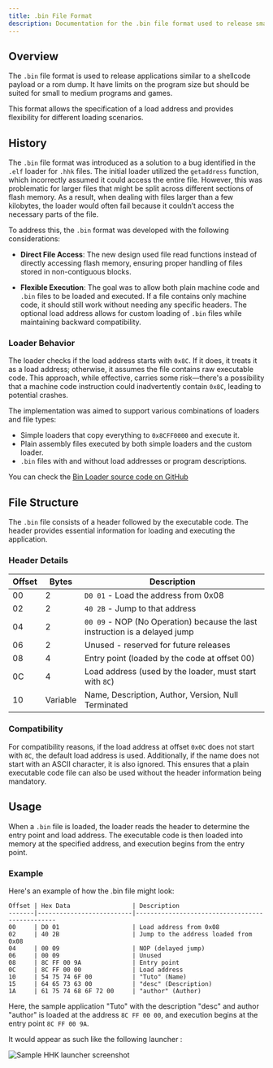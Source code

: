 ```yaml
---
title: .bin File Format
description: Documentation for the .bin file format used to release smaller applications
---
```


## Overview

The `.bin` file format is used to release applications similar to a shellcode payload or a rom dump. It have limits on the program size but should be suited for small to medium programs and games.

This format allows the specification of a load address and provides flexibility for different loading scenarios. 

## History

The `.bin` file format was introduced as a solution to a bug identified in the `.elf` loader for `.hhk` files. The initial loader utilized the `getaddress` function, which incorrectly assumed it could access the entire file. However, this was problematic for larger files that might be split across different sections of flash memory. As a result, when dealing with files larger than a few kilobytes, the loader would often fail because it couldn’t access the necessary parts of the file.

To address this, the `.bin` format was developed with the following considerations:

- **Direct File Access**: The new design used file read functions instead of directly accessing flash memory, ensuring proper handling of files stored in non-contiguous blocks.
  
- **Flexible Execution**: The goal was to allow both plain machine code and `.bin` files to be loaded and executed. If a file contains only machine code, it should still work without needing any specific headers. The optional load address allows for custom loading of `.bin` files while maintaining backward compatibility.

### Loader Behavior

The loader checks if the load address starts with `0x8C`. If it does, it treats it as a load address; otherwise, it assumes the file contains raw executable code. This approach, while effective, carries some risk—there's a possibility that a machine code instruction could inadvertently contain `0x8C`, leading to potential crashes.

The implementation was aimed to support various combinations of loaders and file types:
   - Simple loaders that copy everything to `0x8CFF0000` and execute it.
   - Plain assembly files executed by both simple loaders and the custom loader.
   - `.bin` files with and without load addresses or program descriptions.

You can check the [Bin Loader source code on GitHub](https://github.com/SnailMath/hollyhock-2/blob/master/launcher/bins.cpp#L113)





## File Structure

The `.bin` file consists of a header followed by the executable code. The header provides essential information for loading and executing the application.

### Header Details

| Offset | Bytes | Description                                                                                     |
|--------|-------|-------------------------------------------------------------------------------------------------|
| 00     | 2     | `D0 01` - Load the address from 0x08                                                            |
| 02     | 2     | `40 2B` - Jump to that address                                                                  |
| 04     | 2     | `00 09` - NOP (No Operation) because the last instruction is a delayed jump                     |
| 06     | 2     | Unused   - reserved for future releases                                                                                       |
| 08     | 4     | Entry point (loaded by the code at offset 00)                                                   |
| 0C     | 4     | Load address (used by the loader, must start with `8C`)                                         |
| 10     | Variable | Name, Description, Author, Version, Null Terminated                                                    |


### Compatibility

For compatibility reasons, if the load address at offset `0x0C` does not start with `8C`, the default load address is used. Additionally, if the name does not start with an ASCII character, it is also ignored. This ensures that a plain executable code file can also be used without the header information being mandatory.

## Usage

When a `.bin` file is loaded, the loader reads the header to determine the entry point and load address. The executable code is then loaded into memory at the specified address, and execution begins from the entry point.

### Example

Here's an example of how the .bin file might look:

```
Offset | Hex Data                 | Description
-------|--------------------------|------------------------------------------------
00     | D0 01                    | Load address from 0x08
02     | 40 2B                    | Jump to the address loaded from 0x08
04     | 00 09                    | NOP (delayed jump)
06     | 00 09                    | Unused
08     | 8C FF 00 9A              | Entry point
0C     | 8C FF 00 00              | Load address
10     | 54 75 74 6F 00           | "Tuto" (Name)
15     | 64 65 73 63 00           | "desc" (Description)
1A     | 61 75 74 68 6F 72 00     | "author" (Author)
```

Here, the sample application "Tuto" with the description "desc" and author "author" is loaded at the address `8C FF 00 00`, and execution begins at the entry point `8C FF 00 9A`.

It would appear as such like the following launcher :

![Sample HHK launcher screenshot](/wiki/img/gui/hhk_demo.png)



